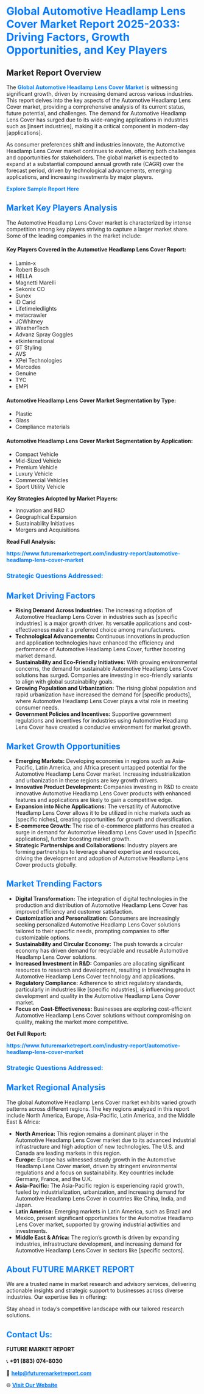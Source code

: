 <h1 style="color: #007BFF;">Global Automotive Headlamp Lens Cover Market Report 2025-2033: Driving Factors, Growth Opportunities, and Key Players</h1>

<section id="overview">
<h2>Market Report Overview</h2>
<p>The <a href="https://www.futuremarketreport.com/industry-report/automotive-headlamp-lens-cover-market" style="color: #007BFF; text-decoration: none;"><strong>Global Automotive Headlamp Lens Cover Market</strong></a> is witnessing significant growth, driven by increasing demand across various industries. This report delves into the key aspects of the Automotive Headlamp Lens Cover market, providing a comprehensive analysis of its current status, future potential, and challenges. The demand for Automotive Headlamp Lens Cover has surged due to its wide-ranging applications in industries such as [insert industries], making it a critical component in modern-day [applications].</p>
<p>As consumer preferences shift and industries innovate, the Automotive Headlamp Lens Cover market continues to evolve, offering both challenges and opportunities for stakeholders. The global market is expected to expand at a substantial compound annual growth rate (CAGR) over the forecast period, driven by technological advancements, emerging applications, and increasing investments by major players.</p>
</section>

<section id="overview">
<p><a href="https://www.futuremarketreport.com/request-sample/reportId=60516" style="color: #007BFF; text-decoration: none;"><strong>Explore Sample Report Here</strong></a></p>
</section>

<section id="key-players">
<h2 style="color: #007BFF;">Market Key Players Analysis</h2>
<p>The Automotive Headlamp Lens Cover market is characterized by intense competition among key players striving to capture a larger market share. Some of the leading companies in the market include:</p>
<h4>Key Players Covered in the Automotive Headlamp Lens Cover Report:</h4>
<ul><li>Lamin-x</li><li>Robert Bosch</li><li>HELLA</li><li>Magnetti Marelli</li><li>Sekonix CO</li><li>Sunex</li><li>iD Carid</li><li>Lifetimeledlights</li><li>metacrawler</li><li>JCWhitney</li><li>WeatherTech</li><li>Advanz Spray Goggles</li><li>etkinternational</li><li>GT Styling</li><li>AVS</li><li>XPel Technologies</li><li>Mercedes</li><li>Genuine</li><li>TYC</li><li>EMPI</li></ul>
<h4>Automotive Headlamp Lens Cover Market Segmentation by Type:</h4>
<ul><li>Plastic</li><li>Glass</li><li>Compliance materials</li></ul>

<h4>Automotive Headlamp Lens Cover Market Segmentation by Application:</h4>
<ul><li>Compact Vehicle</li><li>Mid-Sized Vehicle</li><li>Premium Vehicle</li><li>Luxury Vehicle</li><li>Commercial Vehicles</li><li>Sport Utility Vehicle</li></ul>
<p><strong>Key Strategies Adopted by Market Players:</strong></p>
<ul>
<li>Innovation and R&D</li>
<li>Geographical Expansion</li>
<li>Sustainability Initiatives</li>
<li>Mergers and Acquisitions</li>
</ul>
</section>

<section>
<p><strong>Read Full Analysis: </strong></p><a href="https://www.futuremarketreport.com/industry-report/automotive-headlamp-lens-cover-market" style="color: #007BFF; text-decoration: none;"><strong>https://www.futuremarketreport.com/industry-report/automotive-headlamp-lens-cover-market</strong></a>
<h3 style="color: #007BFF;">Strategic Questions Addressed:</h3>
</section>

<section id="driving-factors">
<h2 style="color: #007BFF;">Market Driving Factors</h2>
<ul>
<li><strong>Rising Demand Across Industries:</strong> The increasing adoption of Automotive Headlamp Lens Cover in industries such as [specific industries] is a major growth driver. Its versatile applications and cost-effectiveness make it a preferred choice among manufacturers.</li>
<li><strong>Technological Advancements:</strong> Continuous innovations in production and application technologies have enhanced the efficiency and performance of Automotive Headlamp Lens Cover, further boosting market demand.</li>
<li><strong>Sustainability and Eco-Friendly Initiatives:</strong> With growing environmental concerns, the demand for sustainable Automotive Headlamp Lens Cover solutions has surged. Companies are investing in eco-friendly variants to align with global sustainability goals.</li>
<li><strong>Growing Population and Urbanization:</strong> The rising global population and rapid urbanization have increased the demand for [specific products], where Automotive Headlamp Lens Cover plays a vital role in meeting consumer needs.</li>
<li><strong>Government Policies and Incentives:</strong> Supportive government regulations and incentives for industries using Automotive Headlamp Lens Cover have created a conducive environment for market growth.</li>
</ul>
</section>

<section id="growth-opportunities">
<h2 style="color: #007BFF;">Market Growth Opportunities</h2>
<ul>
<li><strong>Emerging Markets:</strong> Developing economies in regions such as Asia-Pacific, Latin America, and Africa present untapped potential for the Automotive Headlamp Lens Cover market. Increasing industrialization and urbanization in these regions are key growth drivers.</li>
<li><strong>Innovative Product Development:</strong> Companies investing in R&D to create innovative Automotive Headlamp Lens Cover products with enhanced features and applications are likely to gain a competitive edge.</li>
<li><strong>Expansion into Niche Applications:</strong> The versatility of Automotive Headlamp Lens Cover allows it to be utilized in niche markets such as [specific niches], creating opportunities for growth and diversification.</li>
<li><strong>E-commerce Growth:</strong> The rise of e-commerce platforms has created a surge in demand for Automotive Headlamp Lens Cover used in [specific applications], further boosting market growth.</li>
<li><strong>Strategic Partnerships and Collaborations:</strong> Industry players are forming partnerships to leverage shared expertise and resources, driving the development and adoption of Automotive Headlamp Lens Cover products globally.</li>
</ul>
</section>

<section id="trending-factors">
<h2 style="color: #007BFF;">Market Trending Factors</h2>
<ul>
<li><strong>Digital Transformation:</strong> The integration of digital technologies in the production and distribution of Automotive Headlamp Lens Cover has improved efficiency and customer satisfaction.</li>
<li><strong>Customization and Personalization:</strong> Consumers are increasingly seeking personalized Automotive Headlamp Lens Cover solutions tailored to their specific needs, prompting companies to offer customizable options.</li>
<li><strong>Sustainability and Circular Economy:</strong> The push towards a circular economy has driven demand for recyclable and reusable Automotive Headlamp Lens Cover solutions.</li>
<li><strong>Increased Investment in R&D:</strong> Companies are allocating significant resources to research and development, resulting in breakthroughs in Automotive Headlamp Lens Cover technology and applications.</li>
<li><strong>Regulatory Compliance:</strong> Adherence to strict regulatory standards, particularly in industries like [specific industries], is influencing product development and quality in the Automotive Headlamp Lens Cover market.</li>
<li><strong>Focus on Cost-Effectiveness:</strong> Businesses are exploring cost-efficient Automotive Headlamp Lens Cover solutions without compromising on quality, making the market more competitive.</li>
</ul>
</section>

<section>
<p><strong>Get Full Report: </strong></p><a href="https://www.futuremarketreport.com/industry-report/automotive-headlamp-lens-cover-market" style="color: #007BFF; text-decoration: none;"><strong>https://www.futuremarketreport.com/industry-report/automotive-headlamp-lens-cover-market</strong></a>
<h3 style="color: #007BFF;">Strategic Questions Addressed:</h3>
</section>


<section id="regional-analysis">
<h2 style="color: #007BFF;">Market Regional Analysis</h2>
<p>The global Automotive Headlamp Lens Cover market exhibits varied growth patterns across different regions. The key regions analyzed in this report include North America, Europe, Asia-Pacific, Latin America, and the Middle East & Africa:</p>
<ul>
<li><strong>North America:</strong> This region remains a dominant player in the Automotive Headlamp Lens Cover market due to its advanced industrial infrastructure and high adoption of new technologies. The U.S. and Canada are leading markets in this region.</li>
<li><strong>Europe:</strong> Europe has witnessed steady growth in the Automotive Headlamp Lens Cover market, driven by stringent environmental regulations and a focus on sustainability. Key countries include Germany, France, and the U.K.</li>
<li><strong>Asia-Pacific:</strong> The Asia-Pacific region is experiencing rapid growth, fueled by industrialization, urbanization, and increasing demand for Automotive Headlamp Lens Cover in countries like China, India, and Japan.</li>
<li><strong>Latin America:</strong> Emerging markets in Latin America, such as Brazil and Mexico, present significant opportunities for the Automotive Headlamp Lens Cover market, supported by growing industrial activities and investments.</li>
<li><strong>Middle East & Africa:</strong> The region’s growth is driven by expanding industries, infrastructure development, and increasing demand for Automotive Headlamp Lens Cover in sectors like [specific sectors].</li>
</ul>
</section>

<footer>
<h2 style="color: #007BFF;">About FUTURE MARKET REPORT</h2>
<p>We are a trusted name in market research and advisory services, delivering actionable insights and strategic support to businesses across diverse industries. Our expertise lies in offering:</p>

<p>Stay ahead in today’s competitive landscape with our tailored research solutions.</p>

<h2 style="color: #007BFF;">Contact Us:</h2>
<p><strong>FUTURE MARKET REPORT</strong></p>
<p>📞 <strong>+91 (883) 074-8030</strong></p>
<p>📧 <strong><a href="mailto:help@futuremarketreport.com" style="color: #007BFF;">help@futuremarketreport.com</a></strong></p>
<p>🌐 <strong><a href="https://www.futuremarketreport.com/" style="color: #007BFF;">Visit Our Website</a></strong></p>
</footer>
